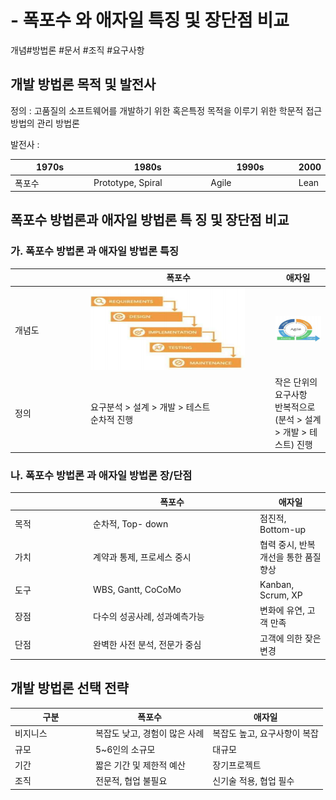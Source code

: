 # - 폭포수 와 애자일 특징 및 장단점 비교

개념#방법론 #문서 #조직 #요구사항



## 개발 방법론 목적 및 발전사

정의 :  고품질의 소프트웨어를 개발하기 위한 혹은특정 목적을 이루기 위한 학문적 접근 방법의 관리 방법론

발전사 :

<table><thead><tr><th width="143">1970s</th><th width="221">1980s</th><th width="164">1990s</th><th>2000</th></tr></thead><tbody><tr><td>폭포수</td><td>Prototype, Spiral</td><td>Agile</td><td>Lean</td></tr></tbody></table>

## 폭포수 방법론과 애자일 방법론 특 징 및 장단점 비교

### 가. 폭포수 방법론 과  애자일 방법론  특징

<table><thead><tr><th width="107"></th><th width="281">폭포수</th><th>애자일</th></tr></thead><tbody><tr><td>개념도</td><td><img src="../../../.gitbook/assets/image (7).png" alt="" data-size="original"></td><td><img src="../../../.gitbook/assets/image (8).png" alt="" data-size="original"></td></tr><tr><td>정의</td><td>요구분석 > 설계 > 개발 > 테스트<br>순차적 진행</td><td>작은 단위의 요구사항<br>반복적으로 (분석 > 설계 > 개발 > 테스트) 진행</td></tr></tbody></table>

### 나. 폭포수 방법론 과  애자일 방법론  장/단점

<table><thead><tr><th width="111"></th><th width="253">폭포수</th><th>애자일</th></tr></thead><tbody><tr><td>목적</td><td>순차적, Top- down</td><td>점진적,  Bottom-up</td></tr><tr><td>가치</td><td>계약과 통제, 프로세스 중시</td><td>협력 중시, 반복 개선을 통한 품질 향상</td></tr><tr><td>도구</td><td>WBS, Gantt, CoCoMo</td><td>Kanban, Scrum, XP</td></tr><tr><td>장점</td><td>다수의 성공사례, 성과예측가능</td><td>변화에 유연, 고객 만족</td></tr><tr><td>단점</td><td>완벽한 사전 분석, 전문가 중심</td><td>고객에 의한 잦은 변경</td></tr></tbody></table>

## 개발 방법론 선택 전략

<table><thead><tr><th width="115">구분</th><th>폭포수</th><th>애자일</th></tr></thead><tbody><tr><td>비지니스</td><td>복잡도 낮고, 경험이 많은 사례</td><td>복잡도 높고, 요구사항이 복잡</td></tr><tr><td>규모</td><td>5~6인의 소규모</td><td>대규모</td></tr><tr><td>기간</td><td>짧은 기간 및 제한적 예산</td><td>장기프로젝트</td></tr><tr><td>조직</td><td>전문적, 협업 불필요</td><td>신기술 적용, 협업 필수</td></tr></tbody></table>



